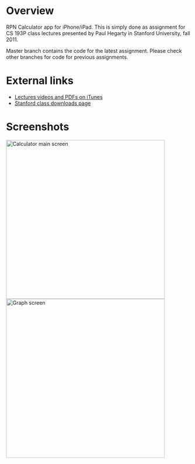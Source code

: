 # Overview

RPN Calculator app for iPhone/iPad. This is simply done as assignment for CS 193P class lectures presented by Paul Hegarty in Stanford University, fall 2011.

Master branch contains the code for the latest assignment. Please check other branches for code for previous assignments.

# External links

* [Lectures videos and PDFs on iTunes](https://itunes.apple.com/us/itunes-u/ipad-iphone-application-development/id473757255)
* [Stanford class downloads page](http://www.stanford.edu/class/cs193p/cgi-bin/drupal/downloads-2010-fall)

# Screenshots

<img src='https://raw.github.com/evgenyneu/rpn-calc/master/rpn_calculator.png' width='434' alt='Calculator main screen'>
<img src='https://raw.github.com/evgenyneu/rpn-calc/master/rpn_calculator_graph.png' width='434' alt='Graph screen'>
